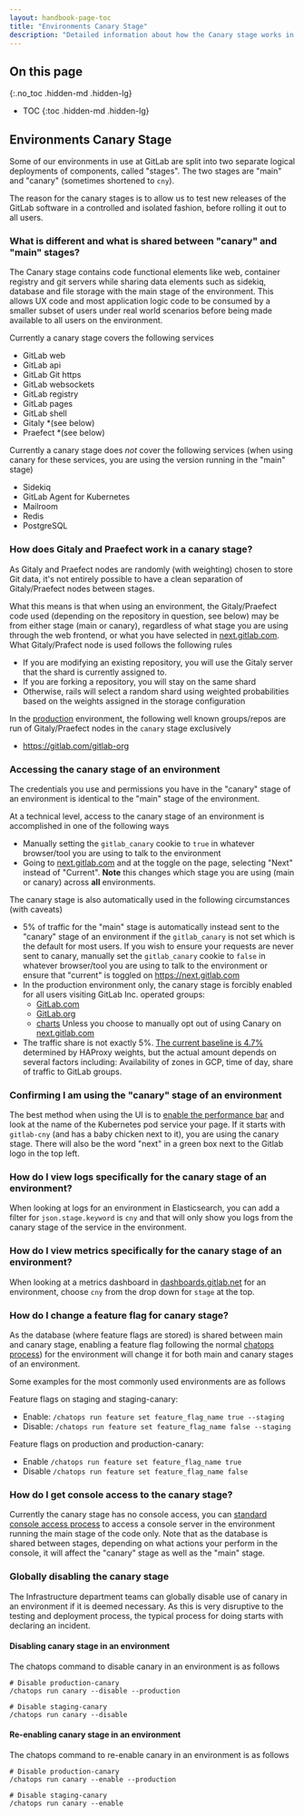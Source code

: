 ```yaml
---
layout: handbook-page-toc
title: "Environments Canary Stage"
description: "Detailed information about how the Canary stage works in our Environments"
---
```


## On this page
{:.no_toc .hidden-md .hidden-lg}

- TOC
{:toc .hidden-md .hidden-lg}

## Environments Canary Stage

Some of our environments in use at GitLab are split into two separate logical
deployments of components, called "stages". The two stages are "main" and "canary"
(sometimes shortened to `cny`).

The reason for the canary stages is to allow us to test new releases of the GitLab
software in a controlled and isolated fashion, before rolling it out to all users.

### What is different and what is shared between "canary" and "main" stages?

The Canary stage contains code functional elements like web, container registry
and git servers while sharing data elements such as sidekiq, database and file
storage with the main stage of the environment. This allows UX code and most
application logic code to be consumed by a smaller subset of users under real
world scenarios before being made available to all users on the environment.

Currently a canary stage covers the following services

* GitLab web
* GitLab api
* GitLab Git https
* GitLab websockets
* GitLab registry
* GitLab pages
* GitLab shell
* Gitaly *(see below)
* Praefect *(see below)

Currently a canary stage does *not* cover the following services (when using
canary for these services, you are using the version running in the "main" stage)

* Sidekiq
* GitLab Agent for Kubernetes
* Mailroom
* Redis
* PostgreSQL

### How does Gitaly and Praefect work in a canary stage?

As Gitaly and Praefect nodes are randomly (with weighting) chosen to store Git
data, it's not entirely possible to have a clean separation of Gitaly/Praefect
nodes between stages.

What this means is that when using an environment, the Gitaly/Praefect code used
(depending on the repository in question, see below) may be from either stage (main or canary),
regardless of what stage you are using through the web frontend, or what you have
selected in [next.gitlab.com](https://next.gitlab.com). What Gitaly/Prafect node
is used follows the following rules

* If you are modifying an existing repository, you will use the Gitaly server that the shard is currently assigned to.
* If you are forking a repository, you will stay on the same shard
* Otherwise, rails will select a random shard using weighted probabilities based on the weights assigned in the storage configuration

In the [production](handbook/engineering/infrastructure/environments/#production) environment, the following well known groups/repos are run of
Gitaly/Praefect nodes in the `canary` stage exclusively

* https://gitlab.com/gitlab-org

### Accessing the canary stage of an environment

The credentials you use and permissions you have in the "canary" stage of an
environment is identical to the "main" stage of the environment.

At a technical level, access to the canary stage of an environment is accomplished
in one of the following ways

* Manually setting the `gitlab_canary` cookie to `true` in whatever browser/tool
you are using to talk to the environment
* Going to [next.gitlab.com](https://next.gitlab.com) and at the toggle on the
page, selecting "Next" instead of "Current". **Note** this changes which stage
you are using (main or canary) across **all** environments.

The canary stage is also automatically used in the following circumstances (with caveats)

* 5% of traffic for the "main" stage is automatically instead sent to the "canary"
stage of an environment if the `gitlab_canary` is not set which is the default for most users. If you wish to ensure your requests are never sent to
canary, manually set the `gitlab_canary` cookie to `false` in whatever
browser/tool you are using to talk to the environment or ensure that "current" is toggled on https://next.gitlab.com
* In the production environment only, the canary stage is forcibly enabled for all users visiting GitLab Inc. operated groups:
  * [GitLab.com](https://gitlab.com/gitlab-com)
  * [GitLab.org](https://gitlab.com/gitlab-org)
  * [charts](https://gitlab.com/charts)
  Unless you choose to manually opt out of using Canary on [next.gitlab.com](https://next.gitlab.com)
* The traffic share is not exactly 5%. [The current baseline is 4.7%](https://gitlab.com/gitlab-com/gl-infra/scalability/-/issues/1745) determined by HAProxy weights,
  but the actual amount depends on several factors including: Availability of zones in GCP,
  time of day, share of traffic to GitLab groups.

### Confirming I am using the "canary" stage of an environment

The best method when using the UI is to [enable the performance bar](https://docs.gitlab.com/ee/administration/monitoring/performance/performance_bar.html)
and look at the name of the Kubernetes pod service your page. If it starts
with `gitlab-cny` (and has a baby chicken next to it), you are using the canary
stage. There will also be the word "next" in a green box next to the Gitlab logo
in the top left.

### How do I view logs specifically for the canary stage of an environment?

When looking at logs for an environment in Elasticsearch, you can add a filter
for `json.stage.keyword` is `cny` and that will only show you logs from the
canary stage of the service in the environment.

### How do I view metrics specifically for the canary stage of an environment?

When looking at a metrics dashboard in [dashboards.gitlab.net](https://dashboards.gitlab.net)
for an environment, choose `cny` from the drop down for `stage` at the top.

### How do I change a feature flag for canary stage?

As the database (where feature flags are stored) is shared between main and
canary stage, enabling a feature flag following the normal [chatops process](https://about.gitlab.com/handbook/support/workflows/chatops.html#feature-flags))
for the environment will change it for both main and canary stages of an environment.

Some examples for the most commonly used environments are as follows

Feature flags on staging and staging-canary:
  * Enable:  `/chatops run feature set feature_flag_name true --staging`
  * Disable: `/chatops run feature set feature_flag_name false --staging`

Feature flags on production and production-canary:
  * Enable `/chatops run feature set feature_flag_name true`
  * Disable `/chatops run feature set feature_flag_name false`

### How do I get console access to the canary stage?

Currently the canary stage has no console access, you can [standard console
access process](https://gitlab.com/gitlab-com/runbooks/-/blob/master/docs/Teleport/Connect_to_Rails_Console_via_Teleport.md)
to access a console server in the environment running the main stage of the code
only. Note that as the database is shared between stages, depending on what
actions your perform in the console, it will affect the "canary" stage as well
as the "main" stage.

### Globally disabling the canary stage

The Infrastructure department teams can globally disable use of canary
in an environment if it is deemed necessary. As this is very disruptive to the testing
and deployment process, the typical process for doing starts with declaring
an incident.

#### Disabling canary stage in an environment

The chatops command to disable canary in an environment is as follows

```
# Disable production-canary
/chatops run canary --disable --production

# Disable staging-canary
/chatops run canary --disable
```
#### Re-enabling canary stage in an environment

The chatops command to re-enable canary in an environment is as follows

```
# Disable production-canary
/chatops run canary --enable --production

# Disable staging-canary
/chatops run canary --enable
```
